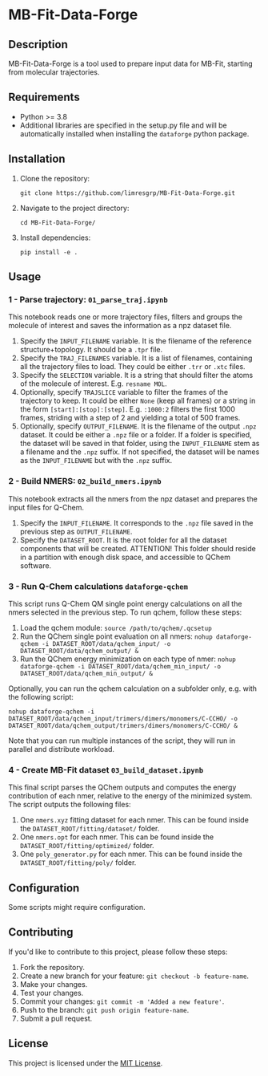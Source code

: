 # MB-Fit-Data-Forge #

## Description ##

MB-Fit-Data-Forge is a tool used to prepare input data for MB-Fit, starting from molecular trajectories.

## Requirements ##

- Python >= 3.8
- Additional libraries are specified in the setup.py file and will be automatically installed when installing the `dataforge` python package.

## Installation ##

1. Clone the repository:

    ```
    git clone https://github.com/limresgrp/MB-Fit-Data-Forge.git
    ```

2. Navigate to the project directory:

    ```
    cd MB-Fit-Data-Forge/
    ```

3. Install dependencies:

    ```
    pip install -e .
    ```

## Usage ##

### 1 - Parse trajectory: `01_parse_traj.ipynb` ###

This notebook reads one or more trajectory files, filters and groups the molecule of interest and saves the information as a npz dataset file.

1. Specify the `INPUT_FILENAME` variable. It is the filename of the reference structure+topology. It should be a `.tpr` file.
2. Specify the `TRAJ_FILENAMES` variable. It is a list of filenames, containing all the trajectory files to load. They could be either `.trr` or `.xtc` files.
3. Specify the `SELECTION` variable. It is a string that should filter the atoms of the molecule of interest. E.g. `resname MOL`.
4. Optionally, specify `TRAJSLICE` variable to filter the frames of the trajectory to keep. It could be either `None` (keep all frames) or a string in the form `[start]:[stop]:[step]`. E.g. `:1000:2` filters the first 1000 frames, striding with a step of 2 and yielding a total of 500 frames.
5. Optionally, specify `OUTPUT_FILENAME`. It is the filename of the output `.npz` dataset. It could be either a `.npz` file or a folder. If a folder is specified, the dataset will be saved in that folder, using the `INPUT_FILENAME` stem as a filename and the `.npz` suffix. If not specified, the dataset will be names as the `INPUT_FILENAME` but with the `.npz` suffix.

### 2 - Build NMERS: `02_build_nmers.ipynb` ###

This notebook extracts all the nmers from the npz dataset and prepares the input files for Q-Chem.

1. Specify the `INPUT_FILENAME`. It corresponds to the `.npz` file saved in the previous step as `OUTPUT_FILENAME`.
2. Specify the `DATASET_ROOT`. It is the root folder for all the dataset components that will be created.
   ATTENTION! This folder should reside in a partition with enough disk space, and accessible to QChem software.

### 3 - Run Q-Chem calculations `dataforge-qchem`

This script runs Q-Chem QM single point energy calculations on all the nmers selected in the previous step.
To run qchem, follow these steps:

1. Load the qchem module: `source /path/to/qchem/.qcsetup`
2. Run the QChem single point evaluation on all nmers:
   `nohup dataforge-qchem -i DATASET_ROOT/data/qchem_input/ -o DATASET_ROOT/data/qchem_output/ &`
3. Run the QChem energy minimization on each type of nmer:
   `nohup dataforge-qchem -i DATASET_ROOT/data/qchem_min_input/ -o DATASET_ROOT/data/qchem_min_output/ &`

Optionally, you can run the qchem calculation on a subfolder only, e.g. with the following script:

`nohup dataforge-qchem -i DATASET_ROOT/data/qchem_input/trimers/dimers/monomers/C-CCHO/ -o DATASET_ROOT/data/qchem_output/trimers/dimers/monomers/C-CCHO/ &`

Note that you can run multiple instances of the script, they will run in parallel and distribute workload.

### 4 - Create MB-Fit dataset `03_build_dataset.ipynb`

This final script parses the QChem outputs and computes the energy contribution of each nmer, relative to the energy of the minimized system.
The script outputs the following files:

1. One `nmers.xyz` fitting dataset for each nmer. This can be found inside the `DATASET_ROOT/fitting/dataset/` folder.
2. One `nmers.opt` for each nmer. This can be found inside the `DATASET_ROOT/fitting/optimized/` folder.
3. One `poly_generator.py` for each nmer. This can be found inside the `DATASET_ROOT/fitting/poly/` folder.

## Configuration

Some scripts might require configuration.

## Contributing

If you'd like to contribute to this project, please follow these steps:

1. Fork the repository.
2. Create a new branch for your feature: `git checkout -b feature-name`.
3. Make your changes.
4. Test your changes.
5. Commit your changes: `git commit -m 'Added a new feature'`.
6. Push to the branch: `git push origin feature-name`.
7. Submit a pull request.

## License

This project is licensed under the [MIT License](https://opensource.org/licenses/MIT).